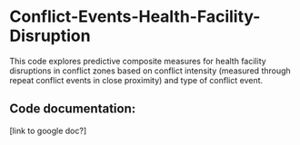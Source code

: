 # Conflict-Events-Health-Facility-Disruption
This code explores predictive composite measures for health facility disruptions in conflict zones based on conflict intensity (measured through repeat conflict events in close proximity) and type of conflict event.

## Code documentation: 
[link to google doc?]
